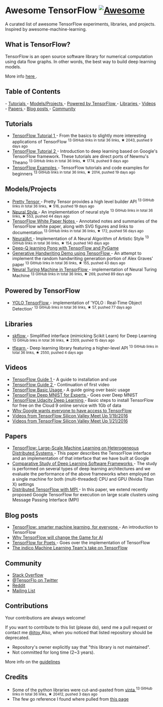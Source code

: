 <h1>
 Awesome TensorFlow
 <a href="https://github.com/jtoy/awesome">
  <img alt="Awesome" src="https://cdn.rawgit.com/sindresorhus/awesome/d7305f38d29fed78fa85652e3a63e154dd8e8829/media/badge.svg"/>
 </a>
</h1>
<p>
 A curated list of awesome TensorFlow experiments, libraries, and projects. Inspired by awesome-machine-learning.
</p>
<h2>
 What is TensorFlow?
</h2>
<p>
 TensorFlow is an open source software library for numerical computation using data flow graphs. In other words, the best way to build deep learning models.
</p>
<p>
 More info
 <a href="http://tensorflow.org">
  here
 </a>
 .
</p>
<h2>
 Table of Contents
</h2>
<p>
 <!-- MarkdownTOC depth=4 -->
 -
 <a href="#github-tutorials">
  Tutorials
 </a>
 -
 <a href="#github-projects">
  Models/Projects
 </a>
 -
 <a href="#github-powered-by">
  Powered by TensorFlow
 </a>
 -
 <a href="#libraries">
  Libraries
 </a>
 -
 <a href="#video">
  Videos
 </a>
 -
 <a href="#papers">
  Papers
 </a>
 -
 <a href="#blogs">
  Blog posts
 </a>
 -
 <a href="#community">
  Community
 </a>
</p>
<!-- /MarkdownTOC -->
<p>
 <a name="github-tutorials">
 </a>
</p>
<h2>
 Tutorials
</h2>
<ul>
 <li>
  <a href="https://github.com/pkmital/tensorflow_tutorials">
   TensorFlow Tutorial 1
  </a>
  - From the basics to slightly more interesting applications of TensorFlow
  <sup>
   13 GitHub links in total 36 links, &#9733 2043, pushed 9 days ago
  </sup>
 </li>
 <li>
  <a href="https://github.com/nlintz/TensorFlow-Tutorials">
   TensorFlow Tutorial 2
  </a>
  - Introduction to deep learning based on Google's TensorFlow framework. These tutorials are direct ports of Newmu's Theano
  <sup>
   13 GitHub links in total 36 links, &#9733 1774, pushed 9 days ago
  </sup>
 </li>
 <li>
  <a href="https://github.com/aymericdamien/TensorFlow-Examples">
   TensorFlow Examples
  </a>
  - TensorFlow tutorials and code examples for beginners
  <sup>
   13 GitHub links in total 36 links, &#9733 2014, pushed 19 days ago
  </sup>
 </li>
</ul>
<p>
 <a name="github-projects">
 </a>
</p>
<h2>
 Models/Projects
</h2>
<ul>
 <li>
  <a href="https://github.com/google/prettytensor">
   Pretty Tensor
  </a>
  - Pretty Tensor provides a high level builder API
  <sup>
   13 GitHub links in total 36 links, &#9733 516, pushed 19 days ago
  </sup>
 </li>
 <li>
  <a href="https://github.com/anishathalye/neural-style">
   Neural Style
  </a>
  - An implementation of neural style
  <sup>
   13 GitHub links in total 36 links, &#9733 553, pushed 44 days ago
  </sup>
 </li>
 <li>
  <a href="https://github.com/samjabrahams/tensorflow-white-paper-notes">
   TensorFlow White Paper Notes
  </a>
  - Annotated notes and summaries of the TensorFlow white paper, along with SVG figures and links to documentation
  <sup>
   13 GitHub links in total 36 links, &#9733 172, pushed 56 days ago
  </sup>
 </li>
 <li>
  <a href="https://github.com/ckmarkoh/neuralart_tensorflow">
   NeuralArt
  </a>
  - Implementation of A Neural Algorithm of Artistic Style
  <sup>
   13 GitHub links in total 36 links, &#9733 154, pushed 140 days ago
  </sup>
 </li>
 <li>
  <a href="http://www.danielslater.net/2016/03/deep-q-learning-pong-with-tensorflow.html">
   Deep-Q learning Pong with TensorFlow and PyGame
  </a>
 </li>
 <li>
  <a href="https://github.com/hardmaru/write-rnn-tensorflow">
   Generative Handwriting Demo using TensorFlow
  </a>
  - An attempt to implement the random handwriting generation portion of Alex Graves' paper
  <sup>
   13 GitHub links in total 36 links, &#9733 155, pushed 43 days ago
  </sup>
 </li>
 <li>
  <a href="https://github.com/carpedm20/NTM-tensorflow">
   Neural Turing Machine in TensorFlow
  </a>
  - implementation of Neural Turing Machine
  <sup>
   13 GitHub links in total 36 links, &#9733 269, pushed 89 days ago
  </sup>
 </li>
</ul>
<p>
 <a name="github-powered-by">
 </a>
</p>
<h2>
 Powered by TensorFlow
</h2>
<ul>
 <li>
  <a href="https://github.com/gliese581gg/YOLO_tensorflow">
   YOLO TensorFlow
  </a>
  - implementation of 'YOLO : Real-Time Object Detection'
  <sup>
   13 GitHub links in total 36 links, &#9733 57, pushed 77 days ago
  </sup>
 </li>
</ul>
<p>
 <a name="libraries">
 </a>
</p>
<h2>
 Libraries
</h2>
<ul>
 <li>
  <a href="https://github.com/tensorflow/skflow">
   skflow
  </a>
  - Simplified interface (mimicking Scikit Learn) for Deep Learning
  <sup>
   13 GitHub links in total 36 links, &#9733 2309, pushed 15 days ago
  </sup>
 </li>
 <li>
  <a href="https://github.com/tflearn/tflearn">
   tflearn
  </a>
  - Deep learning library featuring a higher-level API
  <sup>
   13 GitHub links in total 36 links, &#9733 2550, pushed 4 days ago
  </sup>
 </li>
</ul>
<p>
 <a name="video">
 </a>
</p>
<h2>
 Videos
</h2>
<ul>
 <li>
  <a href="http://bit.ly/1OX8s8Y">
   TensorFlow Guide 1
  </a>
  - A guide to installation and use
 </li>
 <li>
  <a href="http://bit.ly/1R27Ki9">
   TensorFlow Guide 2
  </a>
  - Continuation of first video
 </li>
 <li>
  <a href="http://bit.ly/1TCNmEY">
   TensorFlow Basic Usage
  </a>
  - A guide going over basic usage
 </li>
 <li>
  <a href="http://bit.ly/1L9IfJx">
   TensorFlow Deep MNIST for Experts
  </a>
  - Goes over Deep MNIST
 </li>
 <li>
  <a href="https://www.youtube.com/watch?v=ReaxoSIM5XQ">
   TensorFlow Udacity Deep Learning
  </a>
  - Basic steps to install TensorFlow for free on the Cloud 9 online service with 1Gb of data
 </li>
 <li>
  <a href="http://video.foxnews.com/v/4611174773001/why-google-wants-everyone-to-have-access-to-tensorflow/?#sp=show-clips">
   Why Google wants everyone to have access to TensorFlow
  </a>
 </li>
 <li>
  <a href="http://blog.altoros.com/videos-from-tensorflow-silicon-valley-meetup-january-19-2016.html">
   Videos from TensorFlow Silicon Valley Meet Up 1/19/2016
  </a>
 </li>
 <li>
  <a href="http://blog.altoros.com/videos-from-tensorflow-seattle-meetup-jan-21-2016.html">
   Videos from TensorFlow Silicon Valley Meet Up 1/21/2016
  </a>
 </li>
</ul>
<p>
 <a name="papers">
 </a>
</p>
<h2>
 Papers
</h2>
<ul>
 <li>
  <a href="http://download.tensorflow.org/paper/whitepaper2015.pdf">
   TensorFlow: Large-Scale Machine Learning on Heterogeneous Distributed Systems
  </a>
  - This paper describes the TensorFlow interface and an implementation of that interface that we have built at Google
 </li>
 <li>
  <a href="http://arxiv.org/abs/1511.06435">
   Comparative Study of Deep Learning Software Frameworks
  </a>
  - The study is performed on several types of deep learning architectures and we evaluate the performance of the above frameworks when employed on a single machine for both (multi-threaded) CPU and GPU (Nvidia Titan X) settings
 </li>
 <li>
  <a href="http://arxiv.org/abs/1603.02339">
   Distributed TensorFlow with MPI
  </a>
  - In this paper, we extend recently proposed Google TensorFlow for execution on large scale clusters using Message Passing Interface (MPI)
 </li>
</ul>
<p>
 <a name="blogs">
 </a>
</p>
<h2>
 Blog posts
</h2>
<ul>
 <li>
  <a href="https://googleblog.blogspot.com/2015/11/tensorflow-smarter-machine-learning-for.html">
   TensorFlow: smarter machine learning, for everyone
  </a>
  - An introduction to TensorFlow
 </li>
 <li>
  <a href="http://www.somatic.io/blog/why-tensorflow-will-change-the-game-for-ai">
   Why TensorFlow will change the Game for AI
  </a>
 </li>
 <li>
  <a href="http://petewarden.com/2016/02/28/tensorflow-for-poets">
   TensorFlow for Poets
  </a>
  - Goes over the implementation of TensorFlow
 </li>
 <li>
  <a href="https://indico.io/blog/indico-tensorflow">
   The indico Machine Learning Team's take on TensorFlow
  </a>
 </li>
</ul>
<p>
 <a name="community">
 </a>
</p>
<h2>
 Community
</h2>
<ul>
 <li>
  <a href="http://stackoverflow.com/questions/tagged/tensorflow">
   Stack Overflow
  </a>
 </li>
 <li>
  <a href="https://twitter.com/TensorFlo">
   @TensorFlo on Twitter
  </a>
 </li>
 <li>
  <a href="https://www.reddit.com/r/tensorflow">
   Reddit
  </a>
 </li>
 <li>
  <a href="https://groups.google.com/a/tensorflow.org/forum/#!forum/discuss">
   Mailing List
  </a>
 </li>
</ul>
<p>
 <a name="contributions">
 </a>
</p>
<h2>
 Contributions
</h2>
<p>
 Your contributions are always welcome!
</p>
<p>
 If you want to contribute to this list (please do), send me a pull request or contact me
 <a href="https://twitter.com/jtoy">
  @jtoy
 </a>
 Also, when you noticed that listed repository should be deprecated.
</p>
<ul>
 <li>
  Repository's owner explicitly say that "this library is not maintained".
 </li>
 <li>
  Not committed for long time (2~3 years).
 </li>
</ul>
<p>
 More info on the
 <a href="https://github.com/jtoy/awesome-tensorflow/blob/master/contributing.md">
  guidelines
 </a>
</p>
<p>
 <a name="credits">
 </a>
</p>
<h2>
 Credits
</h2>
<ul>
 <li>
  Some of the python libraries were cut-and-pasted from
  <a href="https://github.com/vinta/awesome-python">
   vinta
  </a>
  <sup>
   13 GitHub links in total 36 links, &#9733 20412, pushed 3 days ago
  </sup>
 </li>
 <li>
  The few go reference I found where pulled from
  <a href="https://code.google.com/p/go-wiki/wiki/Projects#Machine_Learning">
   this page
  </a>
 </li>
</ul>
